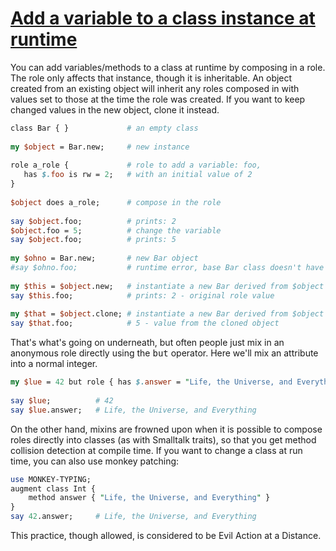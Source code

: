 [1]: http://rosettacode.org/wiki/Add_a_variable_to_a_class_instance_at_runtime

# [Add a variable to a class instance at runtime][1]

You can add variables/methods to a class at runtime by composing in a role. The role only affects that instance, though it is inheritable. An object created from an existing object will inherit any roles composed in with values set to those at the time the role was created. If you want to keep changed values in the new object, clone it instead.

```perl
class Bar { }             # an empty class
 
my $object = Bar.new;     # new instance
 
role a_role {             # role to add a variable: foo,
   has $.foo is rw = 2;   # with an initial value of 2
}
 
$object does a_role;      # compose in the role
 
say $object.foo;          # prints: 2
$object.foo = 5;          # change the variable
say $object.foo;          # prints: 5
 
my $ohno = Bar.new;       # new Bar object
#say $ohno.foo;           # runtime error, base Bar class doesn't have the variable foo
 
my $this = $object.new;   # instantiate a new Bar derived from $object
say $this.foo;            # prints: 2 - original role value
 
my $that = $object.clone; # instantiate a new Bar derived from $object copying any variables
say $that.foo;            # 5 - value from the cloned object
```


That's what's going on underneath, but often people just mix in an anonymous role directly using the <tt>but</tt> operator. Here we'll mix an attribute into a normal integer.

```perl
my $lue = 42 but role { has $.answer = "Life, the Universe, and Everything" }
 
say $lue;          # 42
say $lue.answer;   # Life, the Universe, and Everything
```


On the other hand, mixins are frowned upon when it is possible to compose roles directly into classes (as with Smalltalk traits), so that you get method collision detection at compile time. If you want to change a class at run time, you can also use monkey patching:

```perl
use MONKEY-TYPING;
augment class Int {
    method answer { "Life, the Universe, and Everything" }
}
say 42.answer;     # Life, the Universe, and Everything
```


This practice, though allowed, is considered to be Evil Action at a Distance.
